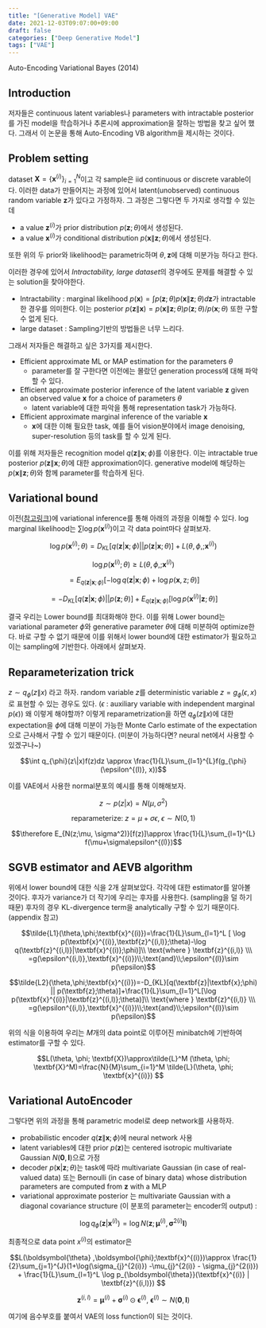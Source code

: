 ```yaml
---
title: "[Generative Model] VAE"
date: 2021-12-03T09:07:00+09:00
draft: false
categories: ["Deep Generative Model"]
tags: ["VAE"]
---
```


Auto-Encoding Variational Bayes (2014)

<!--more-->

## Introduction
저자들은 continuous latent variables나 parameters with intractable posterior를 가진 model을 학습하거나 추론시에 approximation을 잘하는 방법을 찾고 싶어 했다. 그래서 이 논문을 통해 Auto-Encoding VB algorithm을 제시하는 것이다.

## Problem setting
dataset $\textbf{X} = \{ \textbf{x}^{(i)} \}_{i=1}^{N}$이고 각 sample은 iid continuous or discrete varable이다. 이러한 data가 만들어지는 과정에 있어서 latent(unobserved) continuous random variable $\textbf{z}$가 있다고 가정하자. 그 과정은 그렇다면 두 가지로 생각할 수 있는데
- a value $\textbf{z}^{(i)}$가 prior distribution $p(\textbf{z};\theta)$에서 생성된다.
- a value $\textbf{x}^{(i)}$가 conditional distribution $p(\textbf{x}\|\textbf{z};\theta)$에서 생성된다.

또한 위의 두 prior와 likelihood는 parametric하며 $\theta, \textbf{z}$에 대해 미분가능 하다고 한다.

이러한 경우에 있어서 *Intractability, large dataset*의 경우에도 문제를 해결할 수 있는 solution을 찾아야한다.
- Intractability : marginal likelihood $p(\textbf{x})=\int p(\textbf{z};\theta) p(\textbf{x}\|\textbf{z};\theta)d\textbf{z}$가 intractable한 경우를 의미한다. 이는 posterior $p(\textbf{z}\|\textbf{x})=p(\textbf{x}\|\textbf{z};\theta)p(\textbf{z};\theta)/p(\textbf{x};\theta)$ 또한 구할 수 없게 된다.
- large dataset : Sampling기반의 방법들은 너무 느리다.

그래서 저자들은 해결하고 싶은 3가지를 제시한다.
- Efficient approximate ML or MAP estimation for the parameters $\theta$
  - parameter를 잘 구한다면 이전에는 몰랐던 generation process에 대해 파악할 수 있다.
- Efficient approximate posterior inference of the latent variable $\textbf{z}$ given an observed value $\textbf{x}$ for a choice of parameters $\theta$
  - latent variable에 대한 파악을 통해 representation task가 가능하다.
- Efficient approximate marginal inference of the variable $\textbf{x}$
  - $\textbf{x}$에 대한 이해 필요한 task, 예를 들어 vision분야에서 image denoising, super-resolution 등의 task를 할 수 있게 된다.

이를 위해 저자들은 recognition model $q(\textbf{z}\|\textbf{x};\phi)$를 이용한다. 이는 intractable true posterior $p(\textbf{z}\|\textbf{x};\theta)$에 대한 approximation이다. generative model에 해당하는 $p(\textbf{x}\|\textbf{z};\theta)$와 함께 parameter를 학습하게 된다.

## Variational bound

이전([참고링크](https://minsoo9506.github.io/blog/VariationalInference/))에 variational inference를 통해 아래의 과정을 이해할 수 있다. log marginal likelihood는 $\sum \log p(\textbf{x}^{(i)})$이고 각 data point마다 살펴보자. 

$$\log p(\textbf{x}^{(i)};\theta)=D_{KL}[q(\textbf{z}|\textbf{x};\phi) || p(\textbf{z}|\textbf{x};\theta)]+L(\theta,\phi,;\textbf{x}^{(i)})$$

$$\log p(\textbf{x}^{(i)}; \theta) \ge L(\theta,\phi,; \textbf{x}^{(i)})$$

$$=E_{q(\textbf{z}|\textbf{x};\phi)}[-\log q(\textbf{z}|\textbf{x};\phi)+\log p(\textbf{x},\text{z};\theta)] $$

$$= -D_{KL}[q(\textbf{z}|\textbf{x};\phi) || p(\textbf{z};\theta)]+E_{q(\textbf{z}|\textbf{x};\phi)}[\log p(\textbf{x}^{(i)}|\textbf{z};\theta)]$$

결국 우리는 Lower bound를 최대화해야 한다. 이를 위해 Lower bound는 variational parameter $\phi$와 generative parameter $\theta$에 대해 미분하여 optimize한다. 바로 구할 수 없기 때문에 이를 위해서 lower bound에 대한 estimator가 필요하고 이는 sampling에 기반한다. 아래에서 살펴보자.

## Reparameterization trick
$z \sim q_{\phi}(z\|x)$ 라고 하자. random variable $z$를 deterministic variable $z=g_{\phi}(\epsilon, x)$로 표현할 수 있는 경우도 있다. ($\epsilon$ : auxiliary variable with independent marginal $p(\epsilon)$) 왜 이렇게 해야할까? 이렇게 reparametrization을 하면 $q_{\phi}(z\|x)$에 대한 expectation을 $\phi$에 대해 미분이 가능한 Monte Carlo estimate of the expectation으로 근사해서 구할 수 있기 때문이다. (미분이 가능하다면? neural net에서 사용할 수 있겠구나~)

$$\int  q_{\phi}(z\|x)f(z)dz  \approx \frac{1}{L}\sum_{l=1}^{L}f(g_{\phi}(\epsilon^{(l)}, x))$$

이를 VAE에서 사용한 normal분포의 예시를 통해 이해해보자.

$$z\sim p(z|x)=N(\mu, \sigma^2)$$

$$\text{reparameterize:}\;z=\mu+\sigma\epsilon,\; \epsilon\sim N(0,1)$$

$$\therefore E_{N(z;\mu, \sigma^2)}[f(z)]\approx \frac{1}{L}\sum_{l=1}^{L} f(\mu+\sigma\epsilon^{(l)})$$

## SGVB estimator and AEVB algorithm
위에서 lower bound에 대한 식을 2개 살펴보았다. 각각에 대한 estimator를 알아볼 것이다. 후자가 variance가 더 작기에 우리는 후자를 사용한다. (sampling을 덜 하기 때문) 후자의 경우 KL-divergence term을 analytically 구할 수 있기 때문이다. (appendix 참고)

$$\tilde{L1}(\theta,\phi;\textbf{x}^{(i)})=\frac{1}{L}\sum_{l=1}^L [ \log p(\textbf{x}^{(i)},\textbf{z}^{(i,l)};\theta)-\log q(\textbf{z}^{(i,l)}|\textbf{x}^{(i)};\phi)]\\ \text{where } \textbf{z}^{(i,l)} \\\ =g(\epsilon^{(i,l)},\textbf{x}^{(i)})\\;\text{and}\\;\epsilon^{(l)}\sim p(\epsilon)$$

$$\tilde{L2}(\theta,\phi;\textbf{x}^{(i)})=-D_{KL}[q(\textbf{z}|\textbf{x};\phi) || p(\textbf{z};\theta)]+\frac{1}{L}\sum_{l=1}^L[\log p(\textbf{x}^{(i)}|\textbf{z}^{(i,l)};\theta)]\\ \text{where } \textbf{z}^{(i,l)} \\\ =g(\epsilon^{(i,l)},\textbf{x}^{(i)})\\;\text{and}\\;\epsilon^{(l)}\sim p(\epsilon)$$

위의 식을 이용하여 우리는 $M$개의 data point로 이루어진 minibatch에 기반하여 estimator를 구할 수 있다.

$$L(\theta, \phi; \textbf{X})\approx\tilde{L}^M (\theta, \phi; \textbf{X}^M)=\frac{N}{M}\sum_{i=1}^M \tilde{L}(\theta, \phi; \textbf{x}^{(i)}) $$

## Variational AutoEncoder
그렇다면 위의 과정을 통해 parametric model로 deep network를 사용하자.
- probabilistic encoder $q(\textbf{z}\|\textbf{x};\phi)$에 neural network 사용
- latent variables에 대한 prior $p(\textbf{z})$는 centered isotropic multivariate Gaussian $N(\textbf{0}, \textbf{I})$으로 가정
- decoder $p(\textbf{x}|\textbf{z};\theta)$는 task에 따라 multivariate
Gaussian (in case of real-valued data) 또는 Bernoulli (in case of binary data) whose distribution parameters are computed from $\textbf{z}$ with a MLP
- variational approximate posterior 는 multivariate Gaussian with a diagonal covariance structure (이 분포의 parameter는 encoder의 output) :

$$\log q_{\phi}(\textbf{z}|\textbf{x}^{(i)}) = \log N(\textbf{z};\boldsymbol{\mu}^{(i)},\boldsymbol{\sigma}^{2(i)}\textbf{I})$$

최종적으로 data point $x^{(i)}$의 estimator은

$$L(\boldsymbol{\theta} ,\boldsymbol{\phi};\textbf{x}^{(i)})\approx \frac{1}{2}\sum_{j=1}^{J}(1+\log(\sigma_{j}^{2(i)}) -\mu_{j}^{2(i)} - \sigma_{j}^{2(i)}) + \frac{1}{L}\sum_{l=1}^L \log p_{\boldsymbol{\theta}}(\textbf{x}^{(i)} | \textbf{z}^{(i,l)}) $$

$$ \textbf{z}^{(i,l)} = \boldsymbol{\mu}^{(i)}+\boldsymbol{\sigma}^{(i)} \odot \boldsymbol{\epsilon}^{(l)},\; \boldsymbol{\epsilon}^{(l)} \sim N(\textbf{0},\textbf{I})$$

여기에 음수부호를 붙여서 VAE의 loss function이 되는 것이다.